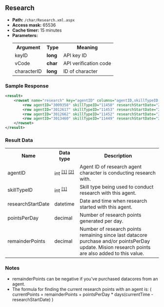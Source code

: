## Research

* __Path:__ ``/char/Research.xml.aspx``
* __Access mask:__ 65536
* __Cache timer:__ 15 minutes  
* __Parameters:__
    <table>
        <tbody>
            <tr>
                <th>Argument</th>
                <th>Type</th>
                <th>Meaning</th>
            </tr>
            <tr>
                <td>keyID</td>
                <td><strong>long</strong></td>
                <td>API key ID</td>
            </tr>
            <tr>
                <td>vCode</td>
                <td><strong>char</strong></td>
                <td>API verification code</td>
            </tr>
            <tr>
                <td>characterID</td>
                <td><strong>long</strong></td>
                <td>ID of character</td>
            </tr>
        </tbody>
    </table>

### Sample Response

```xml
<result>
    <rowset name="research" key="agentID" columns="agentID,skillTypeID,researchStartDate,pointsPerDay,remainderPoints">
        <row agentID="3009358" skillTypeID="11450" researchStartDate="2014-11-27 16:34:47" pointsPerDay="53.5346162146776" remainderPoints="53604.0634303189"/>
        <row agentID="3012617" skillTypeID="11453" researchStartDate="2015-01-31 21:31:02" pointsPerDay="37.0312810778599" remainderPoints="65.140031465693"/>
        <row agentID="3012662" skillTypeID="11452" researchStartDate="2015-01-31 05:38:13" pointsPerDay="53.3700894238397" remainderPoints="23.557288895885"/>
        <row agentID="3013460" skillTypeID="11449" researchStartDate="2015-01-31 21:11:04" pointsPerDay="5.8" remainderPoints="0"/>
    </rowset>
</result>
```  

### Result Data

<table>
    <tbody>
        <tr>
            <th>Name</th>
            <th>Data type</th>
            <th>Description</th>
        </tr>
        <tr>
            <td>agentID</td>
            <td nowrap>
	        int
                <sup>
                <a href="../../sde/mssql_agtAgents/" title="Agents table">[1]</a>
                <a href="../../sde/mssql_agtResearchAgents/" title="Research Agents table">[2]</a>
                </sup>
            </td>
            <td>
                Agent ID of research agent character is conducting research with.
            </td>
        </tr>
        <tr>
            <td>skillTypeID</td>
            <td nowrap>
	        int
                <sup>
                <a href="../../sde/yaml_typeIDs/" title="Inventory Types file">[1]</a>
                </sup>
            </td>
            <td>
	        Skill type being used to conduct research with this agent.
            </td>
        </tr>
        <tr>
            <td>researchStartDate</td>
            <td>datetime</td>
            <td>Date and time when research started with this agent.</td>
        </tr>
        <tr>
            <td>pointsPerDay</td>
            <td>decimal</td>
            <td>Number of research points generated per day.</td>
        </tr>
        <tr>
            <td>remainderPoints</td>
            <td>decimal</td>
            <td>Number of research points remaining since last datacore purchase and/or pointsPerDay update.  Mision research points are also added to this value.</td>
        </tr>
    </tbody>
</table>

### Notes

* remainderPoints can be negative if you've purchased datacores from an agent.
* The formula for finding the current research points with an agent is: \( currentPoints = remainderPoints + pointsPerDay * days(currentTime - researchStartDate) \)
